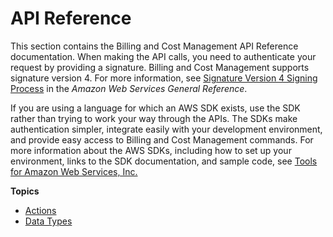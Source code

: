 # API Reference<a name="api-reference"></a>

This section contains the Billing and Cost Management API Reference documentation\. When making the API calls, you need to authenticate your request by providing a signature\. Billing and Cost Management supports signature version 4\. For more information, see [Signature Version 4 Signing Process](http://docs.aws.amazon.com/general/latest/gr/signature-version-4.html) in the *Amazon Web Services General Reference*\.

If you are using a language for which an AWS SDK exists, use the SDK rather than trying to work your way through the APIs\. The SDKs make authentication simpler, integrate easily with your development environment, and provide easy access to Billing and Cost Management commands\. For more information about the AWS SDKs, including how to set up your environment, links to the SDK documentation, and sample code, see [Tools for Amazon Web Services, Inc\.](https://aws.amazon.com/tools)

**Topics**
+ [Actions](operations.md)
+ [Data Types](data-types.md)
